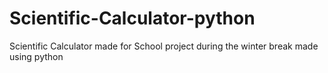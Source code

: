 # Scientific-Calculator-python
Scientific Calculator made for School project during the winter break made using python
